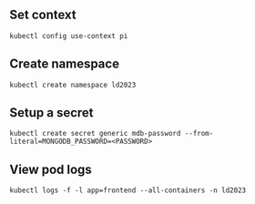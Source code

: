 ## Set context

```
kubectl config use-context pi
```

## Create namespace

```
kubectl create namespace ld2023
```

## Setup a secret

```
kubectl create secret generic mdb-password --from-literal=MONGODB_PASSWORD=<PASSWORD>
```

## View pod logs

```
kubectl logs -f -l app=frontend --all-containers -n ld2023
```



